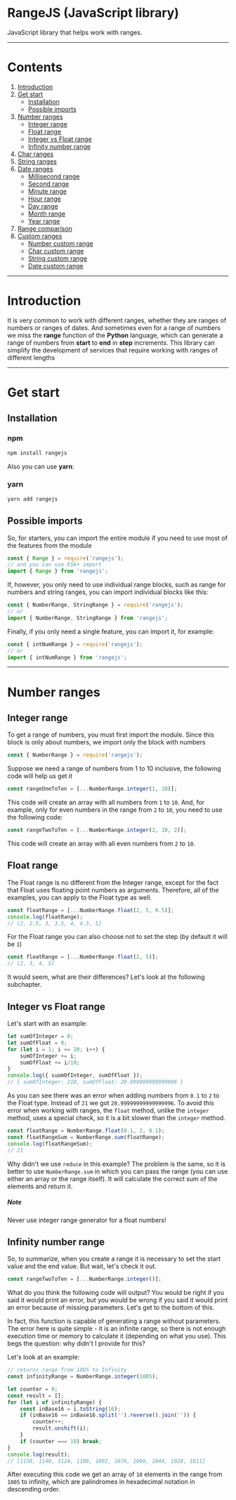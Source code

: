 # RangeJS (JavaScript library)
JavaScript library that helps work with ranges.
____
# Contents
1. [Introduction](#introduction)
2. [Get start](#get-start)
    * [Installation](#installation)
    * [Possible imports](#possible-imports)
3. [Number ranges](#number-ranges)
    * [Integer range](#integer-range)
    * [Float range](#float-range)
    * [Integer vs Float range](#integer-vs-float-range)
    * [Infinity number range](#infinity-number-range)
4. [Char ranges](#char-ranges)
5. [String ranges](#string-ranges)
6. [Date ranges](#date-ranges)
    * [Millisecond range](#millisecond-range)
    * [Second range](#second-range)
    * [Minute range](#minute-range)
    * [Hour range](#hour-range)
    * [Day range](#day-range)
    * [Month range](#month-range)
    * [Year range](#year-range)
7. [Range сomparison](#range-comparsion)
8. [Custom ranges](#custom-ranges)
    * [Number custom range](#number-custom-range)
    * [Char custom range](#char-custom-range)
    * [String custom range](#string-custom-range)
    * [Date custom range](#date-custom-range)
____
# Introduction
It is very common to work with different ranges, whether they are ranges of numbers or ranges of dates. And sometimes even for a range of numbers we miss the **range** function of the **Python** language, which can generate a range of numbers from **start** to **end** in **step** increments.
This library can simplify the development of services that require working with ranges of different lengths
____
# Get start
## Installation
### npm
```sh
npm install rangejs
```
Also you can use **yarn**:
### yarn
```sh
yarn add rangejs
```
## Possible imports
So, for starters, you can import the entire module if you need to use most of the features from the module
```js
const { Range } = require('rangejs');
// and you can use ES6+ import
import { Range } from 'rangejs';
```
If, however, you only need to use individual range blocks, such as range for numbers and string ranges, you can import individual blocks like this:
```js
const { NumberRange, StringRange } = require('rangejs');
// or
import { NumberRange, StringRange } from 'rangejs';
```
Finally, if you only need a single feature, you can import it, for example:
```js
const { intNumRange } = require('rangejs');
// or
import { intNumRange } from 'rangejs';
```
____
# Number ranges
## Integer range
To get a range of numbers, you must first import the module. Since this block is only about numbers, we import only the block with numbers
```js
const { NumberRange } = require('rangejs');
```
Suppose we need a range of numbers from 1 to 10 inclusive, the following code will help us get it
```js
const rangeOneToTen = [...NumberRange.integer(1, 10)];
```
This code will create an array with all numbers from `1` to `10`.
And, for example, only for even numbers in the range from `2` to `10`, you need to use the following code:
```js
const rangeTwoToTen = [...NumberRange.integer(2, 10, 2)];
```
This code will create an array with all even numbers from `2` to `10`.

## Float range
The Float range is no different from the Integer range, except for the fact that Float uses floating point numbers as arguments. Therefore, all of the examples, you can apply to the Float type as well.
```js
const floatRange = [...NumberRange.float(2, 5, 0.5)];
console.log(floatRange);
// [2, 2.5, 3, 3.5, 4, 4.5, 5]
```
For the Float range you can also choose not to set the step (by default it will be `1`)
```js
const floatRange = [...NumberRange.float(2, 5)];
// [2, 3, 4, 5]
```
It would seem, what are their differences? Let's look at the following subchapter.
## Integer vs Float range
Let's start with an example:
```js
let sumOfInteger = 0;
let sumOfFloat = 0;
for (let i = 1; i <= 20; i++) {
    sumOfInteger += i;
    sumOfFloat += i/10;
}
console.log({ suomOfInteger, sumOfFloat });
// { sumOfInteger: 210, sumOfFloat: 20.999999999999996 }
```
As you can see there was an error when adding numbers from `0.1` to `2` to the Float type. Instead of `21` we got `20.99999999999999996`.
To avoid this error when working with ranges, the `float` method, unlike the `integer` method, uses a special check, so it is a bit slower than the `integer` method.
```js
const floatRange = NumberRange.float(0.1, 2, 0.1);
const floatRangeSum = NumberRange.sum(floatRange);
console.log(floatRangeSum);
// 21
```
Why didn't we use `reduce` in this example? The problem is the same, so it is better to use `NumberRange.sum` in which you can pass the range (you can use either an array or the range itself). It will calculate the correct sum of the elements and return it.
##### Note
Never use integer range generator for a float numbers!

## Infinity number range
So, to summarize, when you create a range it is necessary to set the start value and the end value. But wait, let's check it out.
```js
const rangeTwoToTen = [...NumberRange.integer()];
```
What do you think the following code will output? You would be right if you said it would print an error, but you would be wrong if you said it would print an error because of missing parameters. Let's get to the bottom of this.

In fact, this function is capable of generating a range without parameters. The error here is quite simple - it is an infinite range, so there is not enough execution time or memory to calculate it (depending on what you use). This begs the question: why didn't I provide for this?

Let's look at an example:
```js
// returns range from 1005 to Infinity
const infinityRange = NumberRange.integer(1005);

let counter = 0;
const result = [];
for (let i of infinityRange) {
    const inBase16 = i.toString(16);
    if (inBase16 == inBase16.split('').reverse().join('')) {
        counter++;
        result.unshift(i);
    }
    if (counter === 10) break;
}
console.log(result);
// [1156, 1140, 1124, 1108, 1092, 1076, 1060, 1044, 1028, 1011]
```
After executing this code we get an array of `10` elements in the range from `1005` to infinity, which are palindromes in hexadecimal notation in descending order.
